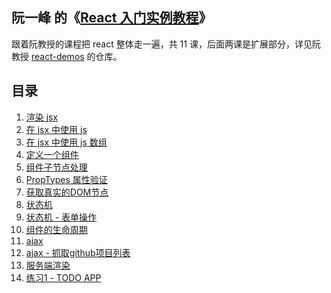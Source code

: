 ## 阮一峰 的《[React 入门实例教程][1]》

跟着阮教授的课程把 react 整体走一遍，共 11 课，后面两课是扩展部分，详见阮教授 [react-demos][2] 的仓库。


## 目录

1. [渲染 jsx](https://52cik.github.io/demo/react-demos/demo01/index.html)
1. [在 jsx 中使用 js](https://52cik.github.io/demo/react-demos/demo02/index.html)
1. [在 jsx 中使用 js 数组](https://52cik.github.io/demo/react-demos/demo03/index.html)
1. [定义一个组件](https://52cik.github.io/demo/react-demos/demo04/index.html)
1. [组件子节点处理](https://52cik.github.io/demo/react-demos/demo05/index.html)
1. [PropTypes 属性验证](https://52cik.github.io/demo/react-demos/demo06/index.html)
1. [获取真实的DOM节点](https://52cik.github.io/demo/react-demos/demo07/index.html)
1. [状态机](https://52cik.github.io/demo/react-demos/demo08/index.html)
1. [状态机 - 表单操作](https://52cik.github.io/demo/react-demos/demo09/index.html)
1. [组件的生命周期](https://52cik.github.io/demo/react-demos/demo10/index.html)
1. [ajax](https://52cik.github.io/demo/react-demos/demo11/index.html)
1. [ajax - 抓取github项目列表](https://52cik.github.io/demo/react-demos/demo12/index.html)
1. [服务端渲染](./demo13)
1. [练习1 - TODO APP](https://52cik.github.io/demo/react-demos/demo14/index.html)


[1]: http://www.ruanyifeng.com/blog/2015/03/react.html "React 入门实例教程"
[2]: https://github.com/ruanyf/react-demos "a collection of simple demos of React.js"
